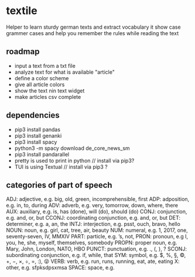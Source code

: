 # textile
Helper to learn sturdy german texts and extract vocabulary
it show case grammer cases and help you remember the rules
while reading the text

## roadmap
- input a text from a txt file
- analyze text for what is available "article"
- define a color scheme
- give all article colors
- show the text nin text widget
- make articles csv complete

## dependencies
- pip3 install pandas
- pip3 install genanki
- pip3 install spacy
- python3 -m spacy download de_core_news_sm
- pip3 install pandarallel
- pretty is used to print in python // install via pip3?
- TUI is using Textual // install via pip3 ?

## categories of part of speech
ADJ: adjective, e.g. big, old, green, incomprehensible, first
ADP: adposition, e.g. in, to, during
ADV: adverb, e.g. very, tomorrow, down, where, there
AUX: auxiliary, e.g. is, has (done), will (do), should (do)
CONJ: conjunction, e.g. and, or, but
CCONJ: coordinating conjunction, e.g. and, or, but
DET: determiner, e.g. a, an, the
INTJ: interjection, e.g. psst, ouch, bravo, hello
NOUN: noun, e.g. girl, cat, tree, air, beauty
NUM: numeral, e.g. 1, 2017, one, seventy-seven, IV, MMXIV
PART: particle, e.g. ’s, not,
PRON: pronoun, e.g I, you, he, she, myself, themselves, somebody
PROPN: proper noun, e.g. Mary, John, London, NATO, HBO
PUNCT: punctuation, e.g. ., (, ), ?
SCONJ: subordinating conjunction, e.g. if, while, that
SYM: symbol, e.g. $, %, §, ©, +, −, ×, ÷, =, :), 😝
VERB: verb, e.g. run, runs, running, eat, ate, eating
X: other, e.g. sfpksdpsxmsa
SPACE: space, e.g.
